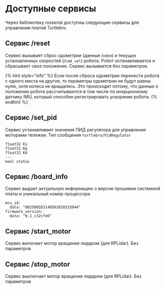 # Доступные cервисы

Через библиотеку rosserial доступны следующие сервисы для управления платой Turtlebro.

## Сервис /reset

Сервис вызывает сброс одометрии \(данные /`odom`\) и текущих установленных скоростей \(/`cmd_vel`\) робота. Робот останавливается и сбрасывает свое положение. Сервис вызывается без параметров.

{% hint style="info" %}
Если после сброса одометрии перенести робота с одного места на другое, то параметры одометрии не будут равны нулю, хотя колеса не вращались. Это происходит потому, что данные о положении робота рассчитываются в том числе по инерционному датчику IMU, который способен регистрировать ускорение робота.
{% endhint %}

## Сервис /set\_pid

Сервис устанавливает значения ПИД регулятора для управления моторами тележки. Тип сообщения `turtlebro/PidRegulator`

```text
float32 Ki
float32 Kp
float32 Kd
---
bool status
```

## Сервис /board\_info

Сервис выдает актуальную информацию о версии прошивки системной платы и уникальный номер процессора

```text
mcu_id:
  data: "0025001D3148501020333044"
firmware_version:
  data: "0.1_c32cfe6"
```

## Сервис /start\_motor

Сервис включает мотор вращения лидаром \(для RPLidar\). Без параметров

## Сервис /stop\_motor

Сервис выключает мотор вращения лидаром \(для RPLidar\). Без параметров

